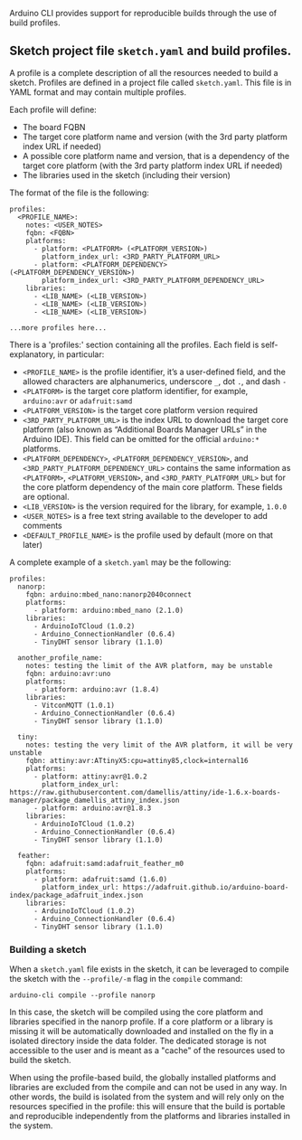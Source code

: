 Arduino CLI provides support for reproducible builds through the use of build profiles.

## Sketch project file `sketch.yaml` and build profiles.

A profile is a complete description of all the resources needed to build a sketch. Profiles are defined in a project
file called `sketch.yaml`. This file is in YAML format and may contain multiple profiles.

Each profile will define:

- The board FQBN
- The target core platform name and version (with the 3rd party platform index URL if needed)
- A possible core platform name and version, that is a dependency of the target core platform (with the 3rd party
  platform index URL if needed)
- The libraries used in the sketch (including their version)

The format of the file is the following:

```
profiles:
  <PROFILE_NAME>:
    notes: <USER_NOTES>
    fqbn: <FQBN>
    platforms:
      - platform: <PLATFORM> (<PLATFORM_VERSION>)
        platform_index_url: <3RD_PARTY_PLATFORM_URL>
      - platform: <PLATFORM_DEPENDENCY> (<PLATFORM_DEPENDENCY_VERSION>)
        platform_index_url: <3RD_PARTY_PLATFORM_DEPENDENCY_URL>
    libraries:
      - <LIB_NAME> (<LIB_VERSION>)
      - <LIB_NAME> (<LIB_VERSION>)
      - <LIB_NAME> (<LIB_VERSION>)

...more profiles here...
```

There is a 'profiles:' section containing all the profiles. Each field is self-explanatory, in particular:

- `<PROFILE_NAME>` is the profile identifier, it’s a user-defined field, and the allowed characters are alphanumerics,
  underscore `_`, dot `.`, and dash `-`
- `<PLATFORM>` is the target core platform identifier, for example, `arduino:avr` or `adafruit:samd`
- `<PLATFORM_VERSION>` is the target core platform version required
- `<3RD_PARTY_PLATFORM_URL>` is the index URL to download the target core platform (also known as “Additional Boards
  Manager URLs” in the Arduino IDE). This field can be omitted for the official `arduino:*` platforms.
- `<PLATFORM_DEPENDENCY>`, `<PLATFORM_DEPENDENCY_VERSION>`, and `<3RD_PARTY_PLATFORM_DEPENDENCY_URL>` contains the same
  information as `<PLATFORM>`, `<PLATFORM_VERSION>`, and `<3RD_PARTY_PLATFORM_URL>` but for the core platform dependency
  of the main core platform. These fields are optional.
- `<LIB_VERSION>` is the version required for the library, for example, `1.0.0`
- `<USER_NOTES>` is a free text string available to the developer to add comments
- `<DEFAULT_PROFILE_NAME>` is the profile used by default (more on that later)

A complete example of a `sketch.yaml` may be the following:

```
profiles:
  nanorp:
    fqbn: arduino:mbed_nano:nanorp2040connect
    platforms:
      - platform: arduino:mbed_nano (2.1.0)
    libraries:
      - ArduinoIoTCloud (1.0.2)
      - Arduino_ConnectionHandler (0.6.4)
      - TinyDHT sensor library (1.1.0)

  another_profile_name:
    notes: testing the limit of the AVR platform, may be unstable
    fqbn: arduino:avr:uno
    platforms:
      - platform: arduino:avr (1.8.4)
    libraries:
      - VitconMQTT (1.0.1)
      - Arduino_ConnectionHandler (0.6.4)
      - TinyDHT sensor library (1.1.0)

  tiny:
    notes: testing the very limit of the AVR platform, it will be very unstable
    fqbn: attiny:avr:ATtinyX5:cpu=attiny85,clock=internal16
    platforms:
      - platform: attiny:avr@1.0.2
        platform_index_url: https://raw.githubusercontent.com/damellis/attiny/ide-1.6.x-boards-manager/package_damellis_attiny_index.json
      - platform: arduino:avr@1.8.3
    libraries:
      - ArduinoIoTCloud (1.0.2)
      - Arduino_ConnectionHandler (0.6.4)
      - TinyDHT sensor library (1.1.0)

  feather:
    fqbn: adafruit:samd:adafruit_feather_m0
    platforms:
      - platform: adafruit:samd (1.6.0)
        platform_index_url: https://adafruit.github.io/arduino-board-index/package_adafruit_index.json
    libraries:
      - ArduinoIoTCloud (1.0.2)
      - Arduino_ConnectionHandler (0.6.4)
      - TinyDHT sensor library (1.1.0)
```

### Building a sketch

When a `sketch.yaml` file exists in the sketch, it can be leveraged to compile the sketch with the `--profile/-m` flag
in the `compile` command:

```
arduino-cli compile --profile nanorp
```

In this case, the sketch will be compiled using the core platform and libraries specified in the nanorp profile. If a
core platform or a library is missing it will be automatically downloaded and installed on the fly in a isolated
directory inside the data folder. The dedicated storage is not accessible to the user and is meant as a "cache" of the
resources used to build the sketch.

When using the profile-based build, the globally installed platforms and libraries are excluded from the compile and can
not be used in any way. In other words, the build is isolated from the system and will rely only on the resources
specified in the profile: this will ensure that the build is portable and reproducible independently from the platforms
and libraries installed in the system.
